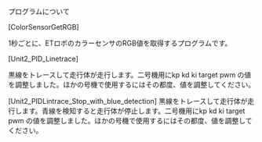 プログラムについて

[ColorSensorGetRGB]

1秒ごとに、ETロボのカラーセンサのRGB値を取得するプログラムです。

[Unit2_PID_Linetrace]

黒線をトレースして走行体が走行します。二号機用にkp kd ki target pwm の値を調整しました。ほかの号機で使用するにはその都度、値を調整してください。

[Unit2_PIDLintrace_Stop_with_blue_detection]
黒線をトレースして走行体が走行します。青線を検知すると走行体が停止します。二号機用にkp kd ki target pwm の値を調整しました。ほかの号機で使用するにはその都度、値を調整してください。
